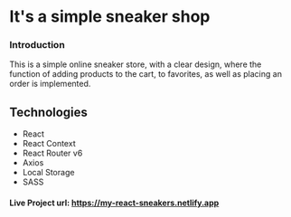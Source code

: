 
# It's a simple sneaker shop
### Introduction
This is a simple online sneaker store, with a clear design, where the function of adding products to the cart, to favorites, as well as placing an order is implemented.
## Technologies
+ React
+ React Context
+ React Router v6
+ Axios
+ Local Storage
+ SASS

#### Live Project url: https://my-react-sneakers.netlify.app

